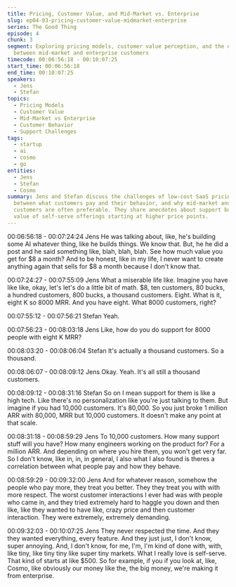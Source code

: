 ```yaml
---
title: Pricing, Customer Value, and Mid-Market vs. Enterprise
slug: ep04-03-pricing-customer-value-midmarket-enterprise
series: The Good Thing
episode: 4
chunk: 3
segment: Exploring pricing models, customer value perception, and the differences
  between mid-market and enterprise customers
timecode: 00:06:56:18 - 00:10:07:25
start_time: 00:06:56:18
end_time: 00:10:07:25
speakers:
  - Jens
  - Stefan
topics:
  - Pricing Models
  - Customer Value
  - Mid-Market vs Enterprise
  - Customer Behavior
  - Support Challenges
tags:
  - startup
  - ai
  - cosmo
  - go
entities:
  - Jens
  - Stefan
  - Cosmo
summary: Jens and Stefan discuss the challenges of low-cost SaaS pricing, the correlation
  between what customers pay and their behavior, and why mid-market and enterprise
  customers are often preferable. They share anecdotes about support burdens and the
  value of self-serve offerings starting at higher price points.
---
```


00:06:56:18 - 00:07:24:24
Jens
He was talking about, like, he's building some AI whatever thing, like he builds things. We know
that. But, he he did a post and he said something like, blah, blah, blah. See how much value
you get for $8 a month? And to be honest, like in my life, I never want to create anything again
that sells for $8 a month because I don't know that.

00:07:24:27 - 00:07:55:09
Jens
What a miserable life like. Imagine you have like like, okay, let's let's do a little bit of math. $8,
ten customers, 80 bucks, a hundred customers, 800 bucks, a thousand customers. Eight. What
is it, eight K so 8000 MRR. And you have eight. What 8000 customers, right?

00:07:55:12 - 00:07:56:21
Stefan
Yeah.

00:07:56:23 - 00:08:03:18
Jens
Like, how do you do support for 8000 people with eight K MRR?

00:08:03:20 - 00:08:06:04
Stefan
It's actually a thousand customers. So a thousand.

00:08:06:07 - 00:08:09:12
Jens
Okay. Yeah. It's all still a thousand customers.

00:08:09:12 - 00:08:31:16
Stefan
So on I mean support for them is like a high tech. Like there's no personalization like you're just
talking to them. But imagine if you had 10,000 customers. It's 80,000. So you just broke 1
million ARR with 80,000, MRR but 10,000 customers. It doesn't make any point at that scale.

00:08:31:18 - 00:08:59:29
Jens
To 10,000 customers. How many support stuff will you have? How many engineers working on
the product for? For a million ARR. And depending on where you hire them, you won't get very
far. So I don't know, like in, in, in general, I also what I also found is theres a correlation between
what people pay and how they behave.

00:08:59:29 - 00:09:32:00
Jens
And for whatever reason, somehow the people who pay more, they treat you better. They they
treat you with with more respect. The worst customer interactions I ever had was with people
who came in, and they tried extremely hard to haggle you down and then like, like they wanted
to have like, crazy price and then customer interaction. They were extremely, extremely
demanding.

00:09:32:03 - 00:10:07:25
Jens
They never respected the time. And they they wanted everything, every feature. And they just
just, I don't know, super annoying. And, I don't know, for me, I'm, I'm kind of done with, with, like
tiny, like tiny tiny like super tiny markets. What I really love is self-serve. That kind of starts at
like $500. So for example, if you if you look at, like, Cosmo, like obviously our money like the,
the big money, we're making it from enterprise.